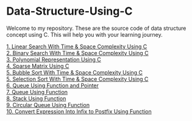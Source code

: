 # Data-Structure-Using-C

Welcome to my repository. These are the source code of data structure concept using C. This will help you with your learning journey.


<html>
<body>
  <a href="https://github.com/Adhil-Bin-Nadeer/Data-Structure-Using-C/blob/main/Linear.c">1. Linear Search With Time & Space Complexity Using C</a><br>
  <a href="https://github.com/Adhil-Bin-Nadeer/Data-Structure-Using-C/blob/main/Binary.c">2. Binary Search With Time & Space Complexity Using C</a><br>
  <a href="https://github.com/Adhil-Bin-Nadeer/Data-Structure-Using-C/blob/main/PolynomialRepresentation.c">3. Polynomial Representation Using C</a><br>
  <a href="https://github.com/Adhil-Bin-Nadeer/Data-Structure-Using-C/blob/main/SparseMatrix.c">4. Sparse Matrix Using C</a><br>
 <a href="https://github.com/Adhil-Bin-Nadeer/Data-Structure-Using-C/blob/main/Bubble%20Sort.c">5. Bubble Sort With Time & Space Complexity Using C</a><br>
  <a href="https://github.com/Adhil-Bin-Nadeer/Data-Structure-Using-C/blob/main/SelectionSort.c">5. Selection Sort With Time & Space Complexity Using C</a><br>
 <a href="https://github.com/Adhil-Bin-Nadeer/Data-Structure-Using-C/blob/main/Queue.c">6. Queue Using Function and Pointer</a><br>
  <a href="https://github.com/Adhil-Bin-Nadeer/Data-Structure-Using-C/blob/main/QueueFunction.c">7. Queue Using Function </a><br>
   <a href="https://github.com/Adhil-Bin-Nadeer/Data-Structure-Using-C/blob/main/Stack.c">8. Stack Using Function </a><br>
     <a href="https://github.com/Adhil-Bin-Nadeer/Data-Structure-Using-C/blob/main/CircularQueue.c">9. Circular Queue Using Function </a><br>
     <a href="https://github.com/Adhil-Bin-Nadeer/Data-Structure-Using-C/blob/main/InfixToPostifix.c">10. Convert Expression Into Infix to Postfix Using Function </a><br>
  
</body>
</html>

